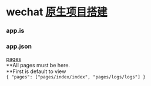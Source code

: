 # wechat [原生项目搭建](https://github.com/zce/weapp-boilerplate)
### app.is
### app.json
[pages](https://developers.weixin.qq.com/miniprogram/dev/framework/config.html#pages)  
**All pages must be here.  
 **First is default to view  
`{
  "pages": ["pages/index/index", "pages/logs/logs"]
}`

